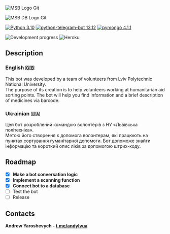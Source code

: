 ![MSB Logo Git](https://user-images.githubusercontent.com/93153950/163735158-9873b3ec-725b-45c1-b7e2-7c050eb3d542.png)

![MSB DB Logo Git](https://user-images.githubusercontent.com/93153950/168140945-c6c6b499-9db2-4f47-866a-2366d3d1cc8c.png)

[![Python 3.10](https://img.shields.io/badge/Python-3.10.2-yellow)](https://www.python.org/downloads/release/python-3102/)
[![python-telegram-bot 13.12](https://img.shields.io/badge/python--telegram--bot-13.12-blue)](https://pypi.org/project/python-telegram-bot/)
[![pymongo 4.1.1](https://img.shields.io/badge/pymongo-4.1.1-green)](https://pypi.org/project/pymongo/)

![Development progress](https://img.shields.io/badge/Development-In%20progress-orange)
![Heroku](https://img.shields.io/static/v1?message=deployed&logo=Heroku&color=32CD32&label=Heroku)

## Description 
### English 🇬🇧
This bot was developed by a team of volunteers from Lviv Polytechnic National University. </br> The purpose of its creation is to help volunteers working at humanitarian aid sorting points. The bot will help you find information and a brief description of medicines via barcode.
### Ukrainian 🇺🇦
Цей бот розроблений командою волонтерів з НУ «Львівська політехніка». </br> Метою його створення є допомога волонтерам, які працюють на пунктах сортування гуманітарної допомоги. Бот допоможе знайти інформацію та короткий опис ліків за допомогою штрих-коду.

## Roadmap
* [x] **Make a bot conversation logic**
* [x] **Implement a scanning function**
* [x] **Connect bot to a database**
* [ ] Test the bot
* [ ] Release

## Contacts
**Andrew Yaroshevych - [t.me/andylvua](https://t.me/andylvua)**
